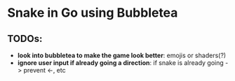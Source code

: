 # Snake in Go using Bubbletea



## TODOs:

- **look into bubbletea to make the game look better**: emojis or shaders(?)
- **ignore user input if already going a direction**: if snake is already going -> prevent <-, etc